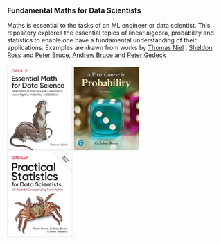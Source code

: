 ### Fundamental Maths for Data Scientists

Maths is essential to the tasks of an ML engineer or data scientist. This repository explores the essential topics of linear algebra, probability and statistics to enable one have a fundamental understanding of their applications.
Examples are drawn from works by <a href="https://www.amazon.com/Essential-Math-Science-Thomas-Nield-ebook/dp/B0B2HMGWQQ/ref=sr_1_1?crid=9KAUGBDQ0RC0&dib=eyJ2IjoiMSJ9.ijHh0EdbreEyKn_dFFgcd5KyFtVAQ2XmazDEXG_1qnvOI2pmG_6ospSig9O9d8tCgfqXeInTISYM1VfTSIg2GOtknRFpTNKh8mHyYwK570oN2z70dM9ai3rTEFzh7msBjfTW9T-TB6Z2Sjro5AFOUsUiSySy89CVaJuzysT-hqmLdHJNkWx3pJ7MbFHn-9ltmPtdXb88RrESbzsBlSAieHwl4aqfVQMPsCVpiRgqnRg.dASohX_OAE0SjLU8pILQLHYk5kTlikkmb8eKR76Xgr8&dib_tag=se&keywords=essential+math+for+data+science&qid=1725828248&s=digital-text&sprefix=essential+math+%2Cdigital-text%2C372&sr=1-1">Thomas Niel</a>
, <a href="https://www.amazon.com/First-Course-Probability-2-downloads-Sheldon-ebook/dp/B08T5Y2FBV/ref=sr_1_1?crid=37BCR1HJ7SH01&dib=eyJ2IjoiMSJ9.1VSFbhqvRmyRrdUxZYu3dAlmijzApYBMLZ7Av4q_MTner6pxbflpRVYVvTPnxZOWrO3vT67-RouAT0RHUCGAYOHACRL8doU3AFiF65U3F6hyhFs98xFevAUUMt9_dQzz3_XhMxbzws43YAahWCR-zSsAs0ZYLkfmE8wknEPbr3tnE_ZeZEHrDEilT9AvwhcqCFRAZNciNML2Vz4izfx1ctaBWz0MDPZ_29GrlX7ZpxY.-yku55Lv9XQiA68qIR8CVTbihk287b5QsuYLLDURD4M&dib_tag=se&keywords=first+course+in+probability&qid=1725828294&s=digital-text&sprefix=firsrt+course+%2Cdigital-text%2C329&sr=1-1">Sheldon Ross</a>
and <a href="https://www.amazon.com/Practical-Statistics-Data-Scientists-Essential-ebook/dp/B08712TT3F/ref=sr_1_1?crid=VNOHRX5MODES&dib=eyJ2IjoiMSJ9.0vawC-UkNGYN5PZKH33LNQUquThVC05C8-wthc9ipKoyCY42St-NhlDAVg08PIR3lgBFSJKIisN83uj9KZ2-G4edewhdA6iiMP97bnKw1F43iv28YVgnamP_QbuPgc0bQT-XQes_2eluC7_pv-x4dPMUSw5Ee5S_ufxPEIuWT1--caxH8JrzUHVPDQvGuh0yhkvIy01jz8ZD6oG6r3Yz_qd2v6xDLrnDn2X4ON0pa8k.fqFjer-O2LjWnReE8ggFlChUoo_paf89plfYdKtQEko&dib_tag=se&keywords=practical+statistics+for+data+scientists&qid=1725828337&s=digital-text&sprefix=practical+sta%2Cdigital-text%2C313&sr=1-1">Peter Bruce, Andrew Bruce and Peter Gedeck</a>

<div style="display: inline-block; margin-right: 5em;">
<img src="essentialmathImage.jpg" width="150">
<img src="ProbabilityBook.jpg" width="150">
<img src="statisticsBook.jpg" width="150">
</div>